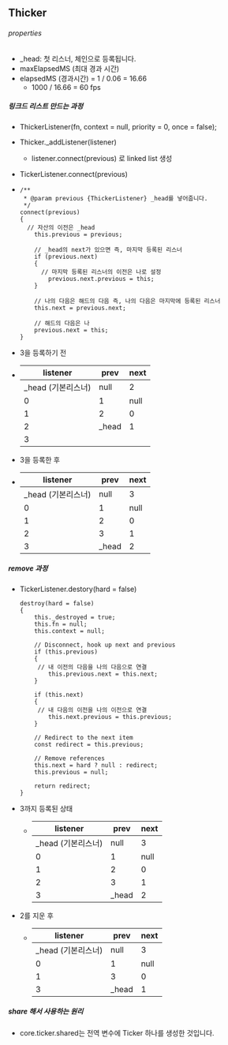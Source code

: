 ## Thicker

###### properties

- _head: 첫 리스너, 체인으로 등록됩니다.
- maxElapsedMS (최대 경과 시간)
- elapsedMS (경과시간) = 1 / 0.06 = 16.66  
  - 1000 / 16.66 = 60 fps

##### 링크드 리스트 만드는 과정

- ThickerListener(fn, context = null, priority = 0, once = false);

- Thicker._addListener(listener)

  - listener.connect(previous) 로 linked list 생성

- TickerListener.connect(previous)

- ```
  /**
   * @param previous {ThickerListener} _head를 넣어줍니다.
   */
  connect(previous)
  {
  	// 자산의 이전은 _head
      this.previous = previous;
      
      // _head의 next가 있으면 즉, 마지막 등록된 리스너
      if (previous.next)
      {
      	// 마지막 등록된 리스너의 이전은 나로 설정
          previous.next.previous = this;
      }
      
      // 나의 다음은 해드의 다음 즉, 나의 다음은 마지막에 등록된 리스너
      this.next = previous.next;
      
      // 해드의 다음은 나
      previous.next = this;
  }
  ```
- 3을 등록하기 전
- | listener      | prev  | next |
  | ------------- | ----- | ---- |
  | _head (기본리스너) | null  | 2    |
  | 0             | 1     | null |
  | 1             | 2     | 0    |
  | 2             | _head | 1    |
  | 3             |       |      |

- 3을 등록한 후
- | listener      | prev  | next |
  | ------------- | ----- | ---- |
  | _head (기본리스너) | null  | 3    |
  | 0             | 1     | null |
  | 1             | 2     | 0    |
  | 2             | 3     | 1    |
  | 3             | _head | 2    |

##### remove 과정

- TickerListener.destory(hard = false)

   ```
   destroy(hard = false)
   {
       this._destroyed = true;
       this.fn = null;
       this.context = null;

       // Disconnect, hook up next and previous
       if (this.previous)
       {
       	// 내 이전의 다음을 나의 다음으로 연결
           this.previous.next = this.next;
       }

       if (this.next)
       {
       	// 내 다음의 이전을 나의 이전으로 연결
           this.next.previous = this.previous;
       }

       // Redirect to the next item
       const redirect = this.previous;

       // Remove references
       this.next = hard ? null : redirect;
       this.previous = null;

       return redirect;
   }
   ```

- 3까지 등록된 상태

   - | listener      | prev  | next |
     | ------------- | ----- | ---- |
     | _head (기본리스너) | null  | 3    |
     | 0             | 1     | null |
     | 1             | 2     | 0    |
     | 2             | 3     | 1    |
     | 3             | _head | 2    |

- 2를 지운 후
   - | listener      | prev  | next |
     | ------------- | ----- | ---- |
     | _head (기본리스너) | null  | 3    |
     | 0             | 1     | null |
     | 1             | 3     | 0    |
     | 3             | _head | 1    |

##### share 해서 사용하는 원리

- core.ticker.shared는 전역 변수에 Ticker 하나를 생성한 것입니다.

